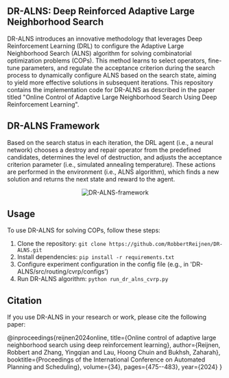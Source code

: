 ## DR-ALNS: Deep Reinforced Adaptive Large Neighborhood Search

DR-ALNS introduces an innovative methodology that leverages Deep Reinforcement Learning (DRL) to configure the Adaptive Large Neighborhood Search (ALNS) algorithm for solving combinatorial optimization problems (COPs). This method learns to select operators, fine-tune parameters, and regulate the acceptance criterion during the search process to dynamically configure ALNS based on the search state, aiming to yield more effective solutions in subsequent iterations. This repository contains the implementation code for DR-ALNS as described in the paper titled "Online Control of Adaptive Large Neighborhood Search Using Deep Reinforcement Learning".

## DR-ALNS Framework

Based on the search status in each iteration, the DRL agent (i.e., a neural network) chooses a destroy and repair operator from the predefined candidates, determines the level of destruction, and adjusts the acceptance criterion parameter (i.e., simulated annealing temperature). These actions are performed in the environment (i.e., ALNS algorithm), which finds a new solution and returns the next state and reward to the agent.

<div style="text-align:center;">
  <img src="https://github.com/RobbertReijnen/DR-ALNS/assets/53526789/5654a71a-3972-4d91-9ce0-86d83faa21d3" alt="DR-ALNS-framework" style="max-width:50%; max-height:50%;">
</div>


## Usage

To use DR-ALNS for solving COPs, follow these steps:

1. Clone the repository: `git clone https://github.com/RobbertReijnen/DR-ALNS.git`
2. Install dependencies: `pip install -r requirements.txt`
3. Configure experiment configuration in the config file (e.g., in 'DR-ALNS/src/routing/cvrp/configs')
4. Run DR-ALNS algorithm: `python run_dr_alns_cvrp.py`

## Citation

If you use DR-ALNS in your research or work, please cite the following paper:

@inproceedings{reijnen2024online,
  title={Online control of adaptive large neighborhood search using deep reinforcement learning},
  author={Reijnen, Robbert and Zhang, Yingqian and Lau, Hoong Chuin and Bukhsh, Zaharah},
  booktitle={Proceedings of the International Conference on Automated Planning and Scheduling},
  volume={34},
  pages={475--483},
  year={2024}
}
